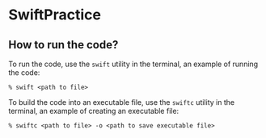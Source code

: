 # SwiftPractice

## How to run the code?
To run the code, use the `swift` utility in the terminal, an example of running the code:

`% swift <path to file>`

To build the code into an executable file, use the `swiftc` utility in the terminal, an example of creating an executable file:

`% swiftc <path to file> -o <path to save executable file>`
